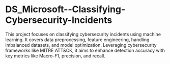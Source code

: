 # DS_Microsoft--Classifying-Cybersecurity-Incidents
This project focuses on classifying cybersecurity incidents using machine learning. It covers data preprocessing, feature engineering, handling imbalanced datasets, and model optimization. Leveraging cybersecurity frameworks like MITRE ATT&amp;CK, it aims to enhance detection accuracy with key metrics like Macro-F1, precision, and recall.
